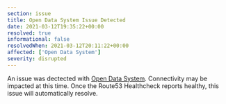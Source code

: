 ```yaml
---
section: issue
title: Open Data System Issue Detected
date: 2021-03-12T19:35:22+00:00
resolved: true
informational: false
resolvedWhen: 2021-03-12T20:11:22+00:00
affected: ['Open Data System']
severity: disrupted
---
```

An issue was dectected with [Open Data System](https://data.sba.gov).  Connectivity may be impacted at this time.  Once the Route53 Healthcheck reports healthy, this issue will automatically resolve.

